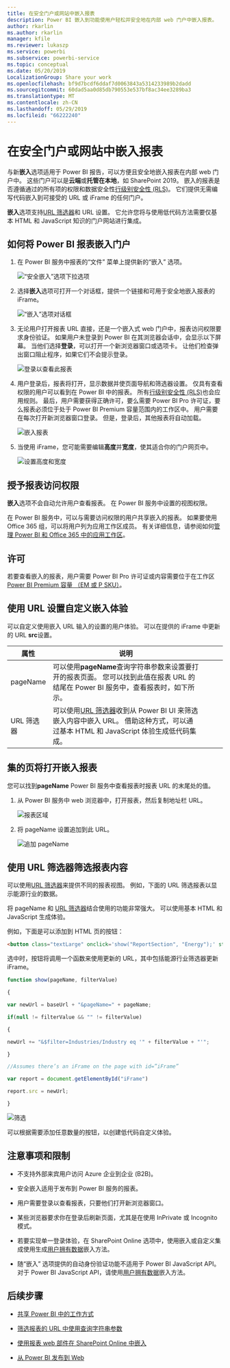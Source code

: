 ```yaml
---
title: 在安全门户或网站中嵌入报表
description: Power BI 嵌入到功能使用户轻松并安全地在内部 web 门户中嵌入报表。
author: rkarlin
ms.author: rkarlin
manager: kfile
ms.reviewer: lukaszp
ms.service: powerbi
ms.subservice: powerbi-service
ms.topic: conceptual
ms.date: 05/20/2019
LocalizationGroup: Share your work
ms.openlocfilehash: bf9d7bcdf6ddaf7d0063843a5314233989b2dadd
ms.sourcegitcommit: 60dad5aa0d85db790553e537bf8ac34ee3289ba3
ms.translationtype: MT
ms.contentlocale: zh-CN
ms.lasthandoff: 05/29/2019
ms.locfileid: "66222240"
---
```

# <a name="embed-a-report-in-a-secure-portal-or-website"></a>在安全门户或网站中嵌入报表

与新**嵌入**选项适用于 Power BI 报告，可以方便且安全地嵌入报表在内部 web 门户中。 这些门户可以是**云端**或**托管在本地**，如 SharePoint 2019。 嵌入的报表是否遵循通过的所有项的权限和数据安全性[行级别安全性 (RLS)](service-admin-rls.md)。 它们提供无需编写代码嵌入到可接受的 URL 或 iFrame 的任何门户。 

**嵌入**选项支持[URL 筛选器](service-url-filters.md)和 URL 设置。 它允许您将与使用低代码方法需要仅基本 HTML 和 JavaScript 知识的门户网站进行集成。

## <a name="how-to-embed-power-bi-reports-into-portals"></a>如何将  Power BI 报表嵌入门户

1. 在 Power BI 服务中报表的“文件”  菜单上提供新的“嵌入”  选项。

    ![“安全嵌入”选项下拉选项](media/service-embed-secure/secure-embed-drop-down-menu.png)

2. 选择**嵌入**选项可打开一个对话框，提供一个链接和可用于安全地嵌入报表的 iFrame。

    ![“嵌入”选项对话框](media/service-embed-secure/secure-embed-code-dialog.png)

3. 无论用户打开报表 URL 直接，还是一个嵌入式 web 门户中，报表访问权限要求身份验证。 如果用户未登录到 Power BI 在其浏览器会话中，会显示以下屏幕。 当他们选择**登录**，可以打开一个新浏览器窗口或选项卡。 让他们检查弹出窗口阻止程序，如果它们不会提示登录。

    ![登录以查看此报表](media/service-embed-secure/secure-embed-sign-in.png)

4. 用户登录后，报表将打开，显示数据并使页面导航和筛选器设置。 仅具有查看权限的用户可以看到在 Power BI 中的报表。 所有[行级别安全性 (RLS)](service-admin-rls.md)也会应用规则。 最后，用户需要获得正确许可，要么需要 Power BI Pro 许可证，要么报表必须位于处于 Power BI Premium 容量范围内的工作区中。 用户需要在每次打开新浏览器窗口登录。 但是，登录后，其他报表将自动加载。

    ![嵌入报表](media/service-embed-secure/secure-embed-report.png)

5. 当使用 iFrame，您可能需要编辑**高度**并**宽度**，使其适合你的门户网页中。

    ![设置高度和宽度](media/service-embed-secure/secure-embed-size.png)

## <a name="granting-report-access"></a>授予报表访问权限

**嵌入**选项不会自动允许用户查看报表。 在 Power BI 服务中设置的视图权限。

在 Power BI 服务中，可以与需要访问权限的用户共享嵌入的报表。 如果要使用 Office 365 组，可以将用户列为应用工作区成员。 有关详细信息，请参阅如何[管理 Power BI 和 Office 365 中的应用工作区](service-manage-app-workspace-in-power-bi-and-office-365.md)。

## <a name="licensing"></a>许可

若要查看嵌入的报表，用户需要 Power BI Pro 许可证或内容需要位于在工作区[Power BI Premium 容量 （EM 或 P SKU）](service-admin-premium-purchase.md)。

## <a name="customize-your-embed-experience-using-url-settings"></a>使用 URL 设置自定义嵌入体验

可以自定义使用嵌入 URL 输入的设置的用户体验。 可以在提供的 iFrame 中更新的 URL **src**设置。

| 属性  | 说明  |  |  |  |
|--------------|-----------------------------------------------------------------------------------------------------------------------------------------------------------------------------------------------------------------------|---|---|---|
| pageName  | 可以使用**pageName**查询字符串参数来设置要打开的报表页面。 您可以找到此值在报表 URL 的结尾在 Power BI 服务中，查看报表时，如下所示。 |  |  |  |
| URL 筛选器  | 可以使用[URL 筛选器](service-url-filters.md)收到从 Power BI UI 来筛选嵌入内容中嵌入 URL。 借助这种方式，可以通过基本 HTML 和 JavaScript 体验生成低代码集成。  |  |  |  |

## <a name="set-which-page-opens-for-an-embedded-report"></a>集的页将打开嵌入报表 

您可以找到**pageName** Power BI 服务中查看报表时报表 URL 的末尾处的值。

1. 从 Power BI 服务中 web 浏览器中，打开报表，然后复制地址栏 URL。

    ![报表区域](media/service-embed-secure/secure-embed-report-section.png)

2. 将 pageName  设置追加到此 URL。

    ![追加 pageName](media/service-embed-secure/secure-embed-append-page-name.png)

## <a name="filter-report-content-using-url-filters"></a>使用 URL 筛选器筛选报表内容 

可以使用[URL 筛选器](service-url-filters.md)来提供不同的报表视图。 例如，下面的 URL 筛选报表以显示能源行业的数据。

将 pageName  和 [URL 筛选器](service-url-filters.md)结合使用的功能非常强大。 可以使用基本 HTML 和 JavaScript 生成体验。

例如，下面是可以添加到 HTML 页的按钮：

```html
<button class="textLarge" onclick='show("ReportSection", "Energy");' style="display: inline-block;">Show Energy</button>
```

选中时，按钮将调用一个函数来使用更新的 URL，其中包括能源行业筛选器更新 iFrame。

```javascript
function show(pageName, filterValue)

{

var newUrl = baseUrl + "&pageName=" + pageName;

if(null != filterValue && "" != filterValue)

{

newUrl += "&$filter=Industries/Industry eq '" + filterValue + "'";

}

//Assumes there’s an iFrame on the page with id=”iFrame”

var report = document.getElementById("iFrame")

report.src = newUrl;

}
```

![筛选](media/service-embed-secure/secure-embed-filter.png)

可以根据需要添加任意数量的按钮，以创建低代码自定义体验。 

## <a name="considerations-and-limitations"></a>注意事项和限制

* 不支持外部来宾用户访问 Azure 企业到企业 (B2B)。

* 安全嵌入适用于发布到 Power BI 服务的报表。

* 用户需要登录以查看报表，只要他们打开新浏览器窗口。

* 某些浏览器要求你在登录后刷新页面，尤其是在使用 InPrivate 或 Incognito 模式。

* 若要实现单一登录体验，在 SharePoint Online 选项中，使用嵌入或自定义集成使用生成[用户拥有数据](developer/embed-sample-for-your-organization.md)嵌入方法。 

* 随“嵌入”  选项提供的自动身份验证功能不适用于 Power BI JavaScript API。 对于 Power BI JavaScript API，请使用[用户拥有数据](developer/embed-sample-for-your-organization.md)嵌入方法。 

## <a name="next-steps"></a>后续步骤

* [共享 Power BI 中的工作方式](service-how-to-collaborate-distribute-dashboards-reports.md)

* [筛选报表的 URL 中使用查询字符串参数](service-url-filters.md)

* [使用报表 web 部件在 SharePoint Online 中嵌入](service-embed-report-spo.md)

* [从 Power BI 发布到 Web](service-publish-to-web.md)